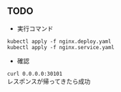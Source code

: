 ## TODO

- 実行コマンド  

`kubectl apply -f nginx.deploy.yaml`  
`kubectl apply -f nginx.service.yaml`  

- 確認  

`curl 0.0.0.0:30101`  
レスポンスが帰ってきたら成功
